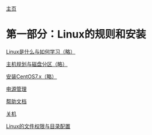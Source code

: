 [主页](../README.md)

# 第一部分：Linux的规则和安装

[Linux是什么与如何学习（略）]()

[主机规划与磁盘分区（略）]()

[安装CentOS7.x（略）]()

[电源管理](PowerManagement.md)

[帮助文档](manAndInfo.md)

[关机](turnOff.md)

[Linux的文件权限与目录配置](filePermissionsAndDirectoryConfiguration.md)